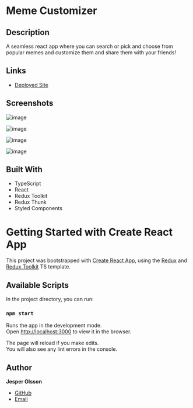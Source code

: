 # Meme Customizer

## Description

A seamless react app where you can search or pick and choose from popular memes and customize them and share them with your friends!

## Links

- [Deployed Site](<meme-customizer.netlify.app//> "meme-customizer.netlify.app")

## Screenshots

![image](https://user-images.githubusercontent.com/89381381/185639540-c66998b7-1de9-4b04-ac22-05edbcb33da9.png)

![image](https://user-images.githubusercontent.com/89381381/185639703-156cdf4e-1c0c-4f0c-89c7-558d06561070.png)

![image](https://user-images.githubusercontent.com/89381381/185639897-0652fa24-9067-4808-b6ab-6d183e17371e.png)

![image](https://user-images.githubusercontent.com/89381381/185640070-440fc6aa-150f-4fa2-92dc-49dbfe77a3f1.png)


## Built With

- TypeScript
- React
- Redux Toolkit
- Redux Thunk
- Styled Components

# Getting Started with Create React App

This project was bootstrapped with [Create React App](https://github.com/facebook/create-react-app), using the [Redux](https://redux.js.org/) and [Redux Toolkit](https://redux-toolkit.js.org/) TS template.

## Available Scripts

In the project directory, you can run:

### `npm start`

Runs the app in the development mode.\
Open [http://localhost:3000](http://localhost:3000) to view it in the browser.

The page will reload if you make edits.\
You will also see any lint errors in the console.

## Author

**Jesper Olsson**

- [GitHub](https://github.com/JesperSkold)
- [Email](mailto:skoldfold@gmail.com?subject=Hi)
